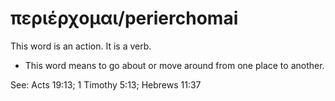 # περιέρχομαι/perierchomai
This word is an action. It is a verb.
* This word means to go about or move around from one place to another. 

See: Acts 19:13; 1 Timothy 5:13; Hebrews 11:37
